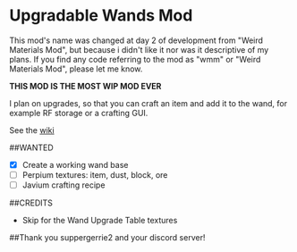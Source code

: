 
# Upgradable Wands Mod
This mod's name was changed at day 2 of development from "Weird Materials Mod", but because i didn't like it nor was it descriptive of my plans. If you find any code referring to the mod as "wmm" or "Weird Materials Mod", please let me know.

**THIS MOD IS THE MOST WIP MOD EVER**

I plan on upgrades, so that you can craft an item and add it to the wand, for example RF storage or a crafting GUI.

See the [wiki](https://github.com/steinm07/Upgradable-Wands-Mod/wiki)

##WANTED

 - [x] Create a working wand base
 - [ ] Perpium textures: item, dust, block, ore
 - [ ] Javium crafting recipe 
 
##CREDITS
 - Skip for the Wand Upgrade Table textures

##Thank you suppergerrie2 and your discord server!